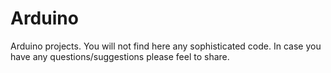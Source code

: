 # Arduino
Arduino projects.
You will not find here any sophisticated code.
In case you have any questions/suggestions please feel to share.

